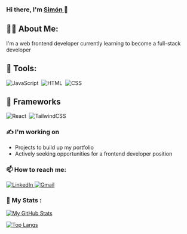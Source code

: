 ### Hi there, I'm <a href="https://github.com/SimonDiLeoGIT"> Simón </a> 👋

## 🙋‍♂️ About Me:

I'm a web frontend developer currently learning to become a full-stack developer

## 🧰 Tools:

<div>
  <img src="https://img.shields.io/badge/JavaScript-20232A?style=for-the-badge&logo=javascript&logoColor=F7DF1E" title="JavaScript" alt="JavaScript"/>&nbsp;
  <img src="https://img.shields.io/badge/HTML5-20232A?style=for-the-badge&logo=html5&logoColor=FDAE15" title="HTML5" alt="HTML"/>&nbsp;
   <img src="https://img.shields.io/badge/CSS3-20232A?style=for-the-badge&logo=css3&logoColor=00ADD3"  title="CSS3" alt="CSS" />&nbsp;
</div>

## 🔧 Frameworks

<div>
  <img src="https://img.shields.io/badge/React-20232A?style=for-the-badge&logo=react&logoColor=61DAFB" title="React" alt="React" />&nbsp;
  <img src="https://img.shields.io/badge/Tailwind-20232A?style=for-the-badge&logo=TailwindCSS&logoColor=00ADD3"  title="CSS3" alt="TailwindCSS" />&nbsp;  
</div>


### ✍️ I'm working on

- Projects to build up my portfolio
- Actively seeking opportunities for a frontend developer position


### 📫 How to reach me: 

<div>
    <a href="https://www.linkedin.com/in/simondileodev/">
    <img src="https://img.shields.io/badge/LinkedIn-0077B5?style=for-the-badge&logo=linkedin&logoColor=white" alt="LinkedIn"/>
    </a>
    <a href="mailto:simodileo01@gmail.com">
      <img src="https://img.shields.io/badge/Gmail-D14836?style=for-the-badge&logo=gmail&logoColor=white" alt="Gmail"/>
    </a>
</div>



### 📐 My Stats :

[![My GitHub Stats](https://github-readme-stats.vercel.app/api/?username=SimonDiLeoGIT&count_private=true&theme=tokyonight&showicons=true)]()

[![Top Langs](https://github-readme-stats.vercel.app/api/top-langs/?username=SimonDiLeoGIT&layout=compact&theme=vision-friendly-dark)](https://github.com/anuraghazra/github-readme-stats)


<!--
**SimonDiLeoGIT/SimonDiLeoGIT** is a ✨ _special_ ✨ repository because its `README.md` (this file) appears on your GitHub profile.

Here are some ideas to get you started:

- 🔭 I’m currently working on ...
- 🌱 I’m currently learning ...
- 👯 I’m looking to collaborate on ...
- 🤔 I’m looking for help with ...
- 💬 Ask me about ...
- 📫 How to reach me: ...
- 😄 Pronouns: ...
- ⚡ Fun fact: ...
-->

